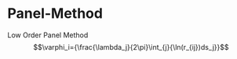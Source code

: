 # Panel-Method
Low Order Panel Method <br>
$$\varphi_i={\frac{\lambda_j}{2\pi}\int_{j}{\ln(r_{ij})ds_j}}$$
